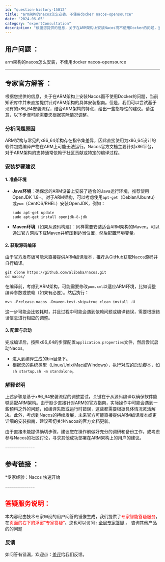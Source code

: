 ```yaml
---
id: "question-history-15012"
title: "arm架构的nacos怎么安装，不使用docker nacos-opensource"
date: "2024-06-05"
category: "expertConsultation"
description: "根据您提供的信息，关于在ARM架构上安装Nacos而不使用Docker的问题，当前知识库中并未直接提供针对ARM架构的具体安装指南。但是，我们可以尝试基于现有的x86_64安装流程，结合ARM架构的特点，给出一些指导性的建议。请注意，以下步骤可能需要您根据实际情况调整。### 分析问题原因ARM架构"
---
```


## 用户问题 ： 
 arm架构的nacos怎么安装，不使用docker nacos-opensource 

---------------
## 专家官方解答 ：

根据您提供的信息，关于在ARM架构上安装Nacos而不使用Docker的问题，当前知识库中并未直接提供针对ARM架构的具体安装指南。但是，我们可以尝试基于现有的x86_64安装流程，结合ARM架构的特点，给出一些指导性的建议。请注意，以下步骤可能需要您根据实际情况调整。

### 分析问题原因
ARM架构与常见的x86_64架构存在指令集差异，因此直接使用为x86_64设计的软件包或编译产物在ARM上可能无法运行。Nacos官方文档主要针对x86平台，对于ARM架构的支持通常依赖于社区贡献或特定的编译过程。

### 安装步骤建议

#### 1. 准备环境
- **Java环境**：确保您的ARM设备上安装了适合的Java运行环境，推荐使用OpenJDK 1.8+。对于ARM架构，可以考虑使用`apt-get`（Debian/Ubuntu）或`yum`（CentOS/RHEL）安装OpenJDK，例如：
  ```shell
  sudo apt-get update
  sudo apt-get install openjdk-8-jdk
  ```
  
- **Maven环境**（如果从源码构建）：同样需要安装适合ARM架构的Maven。可以通过官方网站下载Maven并解压到适当位置，然后配置环境变量。

#### 2. 获取源码编译
由于官方发布版可能未直接提供ARM编译版本，推荐从GitHub获取Nacos源码并自行编译。

```shell
git clone https://github.com/alibaba/nacos.git
cd nacos/
```

在编译前，考虑到ARM架构，可能需要修改`pom.xml`以适应ARM环境，比如调整编译参数或依赖（如果有必要）。然后执行：

```shell
mvn -Prelease-nacos -Dmaven.test.skip=true clean install -U
```

这一步可能会比较耗时，并且过程中可能会遇到依赖问题或编译错误，需要根据错误信息进行相应的调整。

#### 3. 配置与启动
完成编译后，按照x86_64的步骤配置`application.properties`文件，然后尝试启动Nacos。

- 进入到编译生成的bin目录下。
- 根据您的系统类型（Linux/Unix/Mac或Windows），执行对应的启动脚本，如`sh startup.sh -m standalone`。

### 解释说明
上述步骤是基于x86_64安装流程的调整尝试，关键在于从源码编译以确保软件能够适配ARM架构。由于缺少直接针对ARM的官方指南，实际操作中可能会遇到一些预料之外的问题，如编译失败或运行时错误，这些都需要根据具体情况灵活解决。此外，考虑到Nacos的持续发展，未来官方可能直接提供ARM编译版本或更详细的安装指南，建议密切关注Nacos的官方文档更新。

由于直接未能提供确切步骤，建议您在操作前做好充分的调研和备份工作，或考虑参与Nacos的社区讨论，寻求其他成功部署在ARM架构上的用户的建议。


<font color="#949494">---------------</font> 


## 参考链接 ：

*专家经验：Nacos 快速开始 


 <font color="#949494">---------------</font> 
 


## <font color="#FF0000">答疑服务说明：</font> 

本内容经由技术专家审阅的用户问答的镜像生成，我们提供了<font color="#FF0000">专家智能答疑服务</font>，在<font color="#FF0000">页面的右下的浮窗”专家答疑“</font>。您也可以访问 : [全局专家答疑](https://opensource.alibaba.com/chatBot) 。 咨询其他产品的的问题

### 反馈
如问答有错漏，欢迎点：[差评](https://ai.nacos.io/user/feedbackByEnhancerGradePOJOID?enhancerGradePOJOId=15065)给我们反馈。
